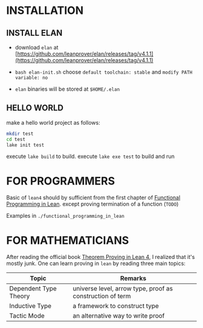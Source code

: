 # INSTALLATION

## INSTALL ELAN

- download `elan` at [https://github.com/leanprover/elan/releases/tag/v4.1.1](https://github.com/leanprover/elan/releases/tag/v4.1.1)

- `bash elan-init.sh` choose `default toolchain: stable` and `modify PATH variable: no`

- `elan` binaries will be stored at `$HOME/.elan`

## HELLO WORLD

make a hello world project as follows:

```bash
mkdir test
cd test
lake init test
```

execute `lake build` to build. execute `lake exe test` to build and run

# FOR PROGRAMMERS

Basic of `lean4` should by sufficient from the first chapter of [Functional Programming in Lean](https://lean-lang.org/functional_programming_in_lean/). except proving termination of a function (`TODO`)

Examples in `./functional_programming_in_lean` 

# FOR MATHEMATICIANS

After reading the official book [Theorem Proving in Lean 4](https://lean-lang.org/theorem_proving_in_lean4/title_page.html), I realized that it's mostly junk. One can learn proving in `lean` by reading three main topics:

| Topic                     | Remarks                                                   |
|---------------------------|-----------------------------------------------------------|
| Dependent Type Theory     | universe level, arrow type, proof as construction of term |
| Inductive Type            | a framework to construct type                             |
| Tactic Mode               | an alternative way to write proof                         |
